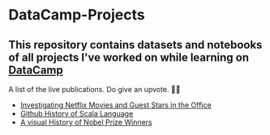 # DataCamp-Projects

## This repository contains datasets and notebooks of all projects I've worked on while learning on [DataCamp](www.datacamp.com)

A list of the live publications. Do give an upvote. 👍🏾
* [Investigating Netflix Movies and Guest Stars in the Office](https://app.datacamp.com/workspace/w/4e9f64bc-2943-4073-8afa-9d99c6bf5512/edit)
* [Github History of Scala Language](https://app.datacamp.com/workspace/w/8a769a98-db00-47eb-bea4-d73f1d1d5d68/edit)
* [A visual History of Nobel Prize Winners](https://app.datacamp.com/workspace/w/908cefd4-59a7-4ab8-a5ef-005a885ac13e/edit)
